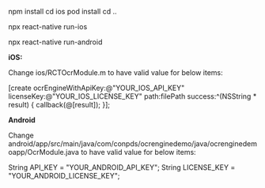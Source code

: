 npm install
cd ios
pod install
cd ..

npx react-native run-ios

npx react-native run-android

**iOS:**

Change ios/RCTOcrModule.m to have valid value for below items:

[create ocrEngineWithApiKey:@"YOUR_IOS_API_KEY" licenseKey:@"YOUR_IOS_LICENSE_KEY" path:filePath success:^(NSString * result) {
    callback(@[result]);
  }];

**Android**

Change android/app/src/main/java/com/conpds/ocrenginedemo/java/ocrenginedemoapp/OcrModule.java to have valid value for below items:

String API_KEY = "YOUR_ANDROID_API_KEY";
String LICENSE_KEY = "YOUR_ANDROID_LICENSE_KEY";